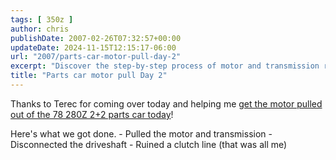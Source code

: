```yaml
---
tags: [ 350z ]
author: chris
publishDate: 2007-02-26T07:32:57+00:00
updateDate: 2024-11-15T12:15:17-06:00
url: "2007/parts-car-motor-pull-day-2"
excerpt: "Discover the step-by-step process of motor and transmission removal from a '78 280z 2+2 parts car in this insightful blog post."
title: "Parts car motor pull Day 2"
---
```


Thanks to Terec for coming over today and helping me [get the motor pulled out of the 78 280Z 2+2 parts car today](/project-240z-day-2-of-parts-car-motor-pull)!

    
Here's what we got done.
    - Pulled the motor and transmission
    - Disconnected the driveshaft
    - Ruined a clutch line (that was all me)
